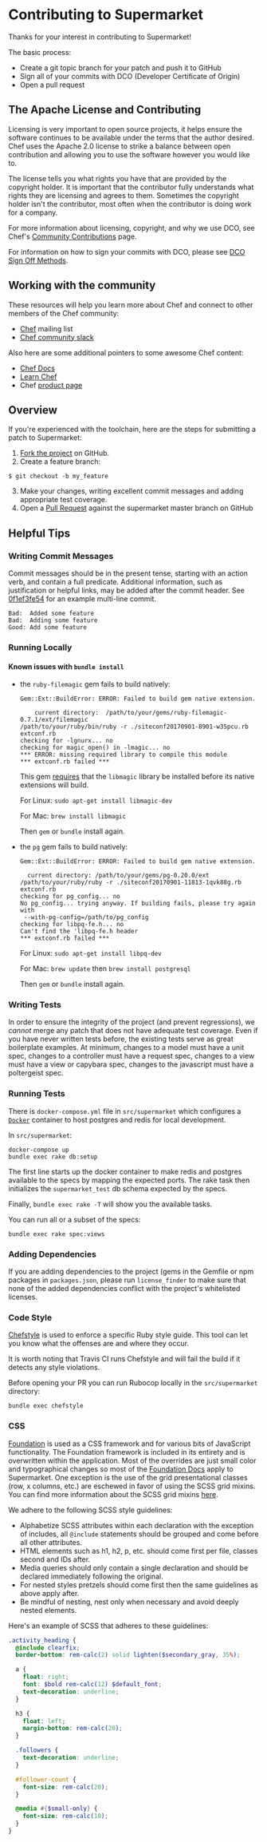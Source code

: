 # Contributing to Supermarket

Thanks for your interest in contributing to Supermarket!

The basic process:

- Create a git topic branch for your patch and push it to GitHub
- Sign all of your commits with DCO (Developer Certificate of Origin)
- Open a pull request

## The Apache License and Contributing

Licensing is very important to open source projects, it helps ensure the software continues to be available under the terms that the author desired. Chef uses the Apache 2.0 license to strike a balance between open contribution and allowing you to use the software however you would like to.

The license tells you what rights you have that are provided by the copyright holder. It is important that the contributor fully understands what rights they are licensing and agrees to them. Sometimes the copyright holder isn't the contributor, most often when the contributor is doing work for a company.

For more information about licensing, copyright, and why we use DCO, see Chef's [Community Contributions](https://docs.chef.io/community_contributions/) page.

For information on how to sign your commits with DCO, please see [DCO Sign Off Methods](https://github.com/chef/chef/blob/master/CONTRIBUTING.md#dco-sign-off-methods).

## Working with the community

These resources will help you learn more about Chef and connect to other members of the Chef community:
- [Chef](https://discourse.chef.io/) mailing list
- [Chef community slack](http://community-slack.chef.io/)

Also here are some additional pointers to some awesome Chef content:
- [Chef Docs](https://docs.chef.io/)
- [Learn Chef](https://learn.chef.io/)
- Chef [product page](https://www.chef.io/products/chef-infra)

## Overview
If you're experienced with the toolchain, here are the steps for submitting a patch to Supermarket:

1. [Fork the project](https://github.com/chef/supermarket/fork) on GitHub.
2. Create a feature branch:
  ```
  $ git checkout -b my_feature
  ```
3. Make your changes, writing excellent commit messages and adding appropriate test coverage.
4. Open a [Pull Request](https://github.com/chef/supermarket/pull) against the supermarket master branch on GitHub

## Helpful Tips

### Writing Commit Messages

Commit messages should be in the present tense, starting with an action verb, and contain a full predicate. Additional information, such as justification or helpful links, may be added after the commit header. See [0f1ef3fe54](https://github.com/chef/supermarket/commit/0f1ef3fe54) for an example multi-line commit.

```text
Bad:  Added some feature
Bad:  Adding some feature
Good: Add some feature
```

### Running Locally

#### Known issues with `bundle install`

- the `ruby-filemagic` gem fails to build natively:
  ```
  Gem::Ext::BuildError: ERROR: Failed to build gem native extension.

      current directory:  /path/to/your/gems/ruby-filemagic-0.7.1/ext/filemagic
  /path/to/your/ruby/bin/ruby -r ./siteconf20170901-8901-w35pcu.rb extconf.rb
  checking for -lgnurx... no
  checking for magic_open() in -lmagic... no
  *** ERROR: missing required library to compile this module
  *** extconf.rb failed ***
  ```

  This gem [requires](https://stackoverflow.com/questions/15577171/missing-library-while-installing-ruby-filemagic-gem-on-linux) that the `libmagic` library be installed before its native extensions will build.

  For Linux: `sudo apt-get install libmagic-dev`

  For Mac: `brew install libmagic`

  Then `gem` or `bundle` install again.

- the `pg` gem fails to build natively:
  ```
  Gem::Ext::BuildError: ERROR: Failed to build gem native extension.

    current directory: /path/to/your/gems/pg-0.20.0/ext
  /path/to/your/ruby/ruby -r ./siteconf20170901-11813-1qvk88g.rb extconf.rb
  checking for pg_config... no
  No pg_config... trying anyway. If building fails, please try again with
   --with-pg-config=/path/to/pg_config
  checking for libpq-fe.h... no
  Can't find the 'libpq-fe.h header
  *** extconf.rb failed ***
  ```

  For Linux: `sudo apt-get install libpq-dev`

  For Mac: `brew update` then `brew install postgresql`

  Then `gem` or `bundle` install again.

### Writing Tests

In order to ensure the integrity of the project (and prevent regressions), we _cannot_ merge any patch that does not have adequate test coverage. Even if you have never written tests before, the existing tests serve as great boilerplate examples. At minimum, changes to a model must have a unit spec, changes to a controller must have a request spec, changes to a view must have a view or capybara spec, changes to the javascript must have a poltergeist spec.

### Running Tests

There is `docker-compose.yml` file in `src/supermarket` which configures a [`Docker`](https://www.docker.com/) container to host postgres and redis for local development.

In `src/supermarket`:

```
docker-compose up
bundle exec rake db:setup
```

The first line starts up the docker container to make redis and postgres available to the specs by mapping the expected ports. The rake task then initializes the `supermarket_test` db schema expected by the specs.

Finally, `bundle exec rake -T` will show you the available tasks.

You can run all or a subset of the specs:

```
bundle exec rake spec:views
```

### Adding Dependencies

If you are adding dependencies to the project (gems in the Gemfile or npm packages in `packages.json`, please run `license_finder` to make sure that none of the added dependencies conflict  with the project's whitelisted licenses.

### Code Style

[Chefstyle](https://github.com/chef/chefstyle) is used to enforce a specific Ruby style guide. This tool can let you know what the offenses are and where they occur.

It is worth noting that Travis CI runs Chefstyle and will fail the build if it detects any style violations.

Before opening your PR you can run Rubocop locally in the `src/supermarket` directory:

```
bundle exec chefstyle
```

### CSS

[Foundation](http://foundation.zurb.com) is used as a CSS framework and for various bits of JavaScript functionality. The Foundation framework is included in its entirety and is overwritten within the application. Most of the overrides are just small color and typographical changes so most of the [Foundation Docs](http://foundation.zurb.com/docs) apply to Supermarket. One exception is the use of the grid presentational classes (row, x columns, etc.) are eschewed in favor of using the SCSS grid mixins. You can find more information about the SCSS grid mixins [here](http://foundation.zurb.com/docs/components/grid.html).

We adhere to the following SCSS style guidelines:
- Alphabetize SCSS attributes within each declaration with the exception of includes, all `@include` statements should be grouped and come before all other attributes.
- HTML elements such as h1, h2, p, etc. should come first per file, classes second and IDs after.
- Media queries should only contain a single declaration and should be declared immediately following the original.
- For nested styles pretzels should come first then the same guidelines as above apply after.
- Be mindful of nesting, nest only when necessary and avoid deeply nested elements.

Here's an example of SCSS that adheres to these guidelines:

```scss
.activity_heading {
  @include clearfix;
  border-bottom: rem-calc(2) solid lighten($secondary_gray, 35%);

  a {
    float: right;
    font: $bold rem-calc(12) $default_font;
    text-decoration: underline;
  }

  h3 {
    float: left;
    margin-bottom: rem-calc(20);
  }

  .followers {
    text-decoration: underline;
  }

  #follower-count {
    font-size: rem-calc(20);
  }

  @media #{$small-only} {
    font-size: rem-calc(10);
  }
}
```
